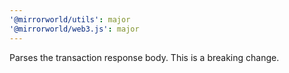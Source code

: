 ```yaml
---
'@mirrorworld/utils': major
'@mirrorworld/web3.js': major
---
```


Parses the transaction response body. This is a breaking change.
